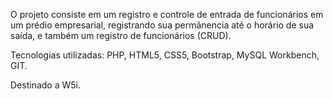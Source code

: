 
O projeto consiste em um registro e controle de entrada de funcionários em um prédio empresarial, registrando sua permânencia até o horário de sua saída, e também um registro de funcionários (CRUD).

Tecnologias utilizadas: PHP, HTML5, CSS5, Bootstrap, MySQL Workbench, GIT.

Destinado a W5i.

